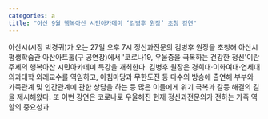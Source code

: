 ```yaml
---
categories: a
title: "아산 9월 행복아산 시민아카데미 ‘김병후 원장’ 초청 강연"
---
```

아산시(시장 박경귀)가 오는 27일 오후 7시 정신과전문의 김병후 원장을 초청해 아산시평생학습관 아산아트홀(구 공연장)에서 &#39;코로나19, 우울증을 극복하는 건강한 정신&#39;이란 주제의 행복아산 시민아카데미 특강을 개최한다. 김병후 원장은 경희대·이화여대·연세대 의과대학 외래교수를 역임하고, 아침마당과 무한도전 등 다수의 방송에 출연해 부부와 가족관계 및 인간관계에 관한 상담을 하는 등 많은 이들에게 위기 극복과 갈등 해결의 길을 제시해왔다. 또 이번 강연은 코로나로 우울해진 현재 정신과전문의가 전하는 가족 역할의 중요성과